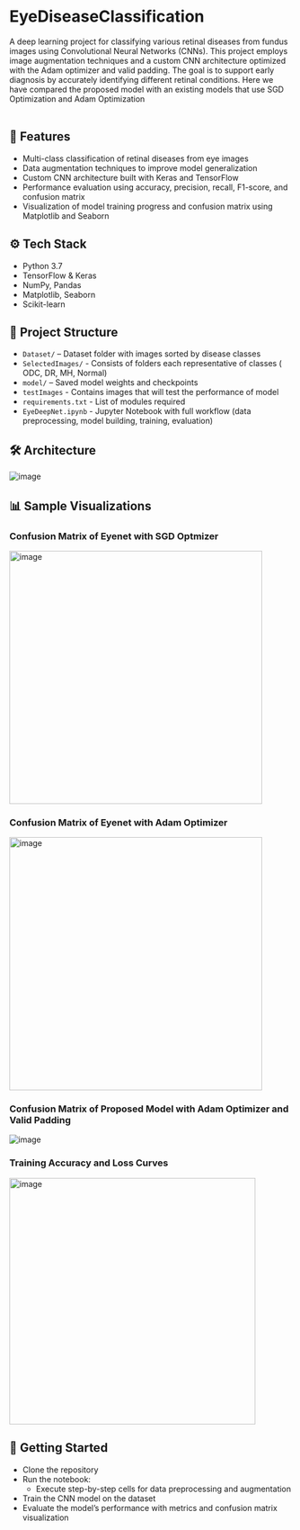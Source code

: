 # EyeDiseaseClassification
A deep learning project for classifying various retinal diseases from fundus images using Convolutional Neural Networks (CNNs). This project employs image augmentation techniques and a custom CNN architecture optimized with the Adam optimizer and valid padding. The goal is to support early diagnosis by accurately identifying different retinal conditions. Here we have compared the proposed model with an existing models that use SGD Optimization and Adam Optimization<br>
<br>
## 📌 Features
- Multi-class classification of retinal diseases from eye images
- Data augmentation techniques to improve model generalization
- Custom CNN architecture built with Keras and TensorFlow
- Performance evaluation using accuracy, precision, recall, F1-score, and confusion matrix
- Visualization of model training progress and confusion matrix using Matplotlib and Seaborn

## ⚙️ Tech Stack
- Python 3.7
- TensorFlow & Keras
- NumPy, Pandas
- Matplotlib, Seaborn
- Scikit-learn

## 📁 Project Structure
- `Dataset/` – Dataset folder with images sorted by disease classes
- `SelectedImages/` - Consists of folders each representative of classes ( ODC, DR, MH, Normal)
- `model/` – Saved model weights and checkpoints
- `testImages` - Contains images that will test the performance of model
- `requirements.txt` - List of modules required
- `EyeDeepNet.ipynb` - Jupyter Notebook with full workflow (data preprocessing, model building, training, evaluation)

## 🛠️ Architecture
![image](https://github.com/user-attachments/assets/d2dd09ee-5c02-42c1-a03c-9374413d6b5b)


## 📊 Sample Visualizations
### Confusion Matrix of Eyenet with SGD Optmizer
<img width="450" alt="image" src="https://github.com/user-attachments/assets/a90d5c12-41cb-4adb-93f0-366f02c9c327" />

### Confusion Matrix of Eyenet with Adam Optimizer
<img width="450" alt="image" src="https://github.com/user-attachments/assets/c6adf045-5a2b-4c77-b233-63353521265d" />

### Confusion Matrix of Proposed Model with Adam Optimizer and Valid Padding
![image](https://github.com/user-attachments/assets/5727dd8d-f3db-44f7-a4c9-1c46952f9645)


### Training Accuracy and Loss Curves
<img width="438" alt="image" src="https://github.com/user-attachments/assets/1d42ee69-9655-498a-abbd-3baccc9659dc" />


## 🚀 Getting Started
- Clone the repository
- Run the notebook:
    - Execute step-by-step cells for data preprocessing and augmentation
- Train the CNN model on the dataset
- Evaluate the model’s performance with metrics and confusion matrix visualization


